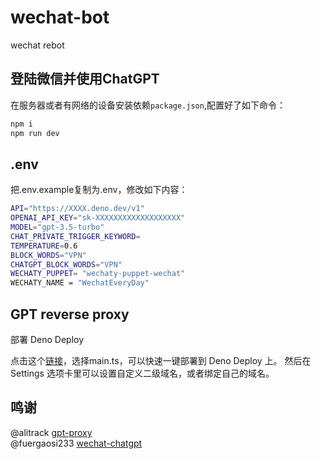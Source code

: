# wechat-bot
wechat rebot


## 登陆微信并使用ChatGPT

在服务器或者有网络的设备安装依赖`package.json`,配置好了如下命令：

```bash
npm i
npm run dev

```

## .env

把.env.example复制为.env，修改如下内容：

```bash
API="https://XXXX.deno.dev/v1"
OPENAI_API_KEY="sk-XXXXXXXXXXXXXXXXXXX"
MODEL="gpt-3.5-turbo"
CHAT_PRIVATE_TRIGGER_KEYWORD=
TEMPERATURE=0.6
BLOCK_WORDS="VPN"
CHATGPT_BLOCK_WORDS="VPN"
WECHATY_PUPPET= "wechaty-puppet-wechat"
WECHATY_NAME = "WechatEveryDay"

```

## GPT reverse proxy

部署 Deno Deploy

点击这个[链接](https://dash.deno.com/new_from_repo)，选择main.ts，可以快速一键部署到 Deno Deploy 上。
然后在 Settings 选项卡里可以设置自定义二级域名，或者绑定自己的域名。 

## 鸣谢
@alitrack [gpt-proxy](https://github.com/alitrack/gpt-proxy)  
@fuergaosi233 [wechat-chatgpt](https://github.com/fuergaosi233/wechat-chatgpt)
